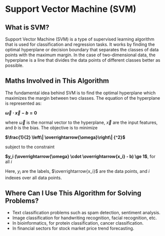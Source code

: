 # Support Vector Machine (SVM)

## What is SVM?

Support Vector Machine (SVM) is a type of supervised learning algorithm that is used for classification and regression tasks. It works by finding the optimal hyperplane or decision boundary that separates the classes of data points with the maximum margin. In the case of two-dimensional data, the hyperplane is a line that divides the data points of different classes better as possible.



## Maths Involved in This Algorithm

The fundamental idea behind SVM is to find the optimal hyperplane which maximizes the margin between two classes. The equation of the hyperplane is represented as:

**$\overrightarrow{\omega} \cdot \overrightarrow{x} - b =0$**

where $\overrightarrow{\omega}$ is the normal vector to the hyperplane, $\overrightarrow{x}$ are the input features, and $b$ is the bias. The objective is to minimize

**$\frac{1}{2} \left\| \overrightarrow{\omega}\right\| {^2}$**

subject to the constraint

**$y_i (\overrightarrow{\omega} \cdot \overrightarrow{x_i} - b) \ge  1$**, for all $i$

Here, $y_i$ are the labels, $\overrightarrow{x_i}$ are the data points, and $i$ indexes over all data points.



## Where Can I Use This Algorithm for Solving Problems?

* Text classification problems such as spam detection, sentiment analysis.
* Image classification for handwriting recognition, facial recognition, etc.
* In bioinformatics, for protein classification, cancer classification.
* In financial sectors for stock market price trend forecasting.


